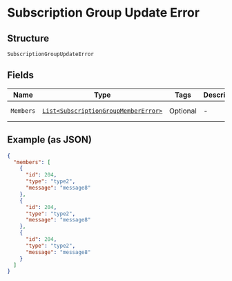 
# Subscription Group Update Error

## Structure

`SubscriptionGroupUpdateError`

## Fields

| Name | Type | Tags | Description | Getter | Setter |
|  --- | --- | --- | --- | --- | --- |
| `Members` | [`List<SubscriptionGroupMemberError>`](../../doc/models/subscription-group-member-error.md) | Optional | - | List<SubscriptionGroupMemberError> getMembers() | setMembers(List<SubscriptionGroupMemberError> members) |

## Example (as JSON)

```json
{
  "members": [
    {
      "id": 204,
      "type": "type2",
      "message": "message8"
    },
    {
      "id": 204,
      "type": "type2",
      "message": "message8"
    },
    {
      "id": 204,
      "type": "type2",
      "message": "message8"
    }
  ]
}
```

